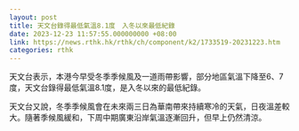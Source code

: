 ```yaml
---
layout: post
title: 天文台錄得最低氣溫8.1度　入冬以來最低紀錄
date: 2023-12-23 11:57:55.000000000 +08:00
link: https://news.rthk.hk/rthk/ch/component/k2/1733519-20231223.htm
categories: rthk
---
```


天文台表示，本港今早受冬季季候風及一道雨帶影響，部分地區氣溫下降至6、7度，天文台錄得最低氣溫8.1度，是入冬以來的最低紀錄。

天文台又說，冬季季候風會在未來兩三日為華南帶來持續寒冷的天氣，日夜溫差較大。隨著季候風緩和，下周中期廣東沿岸氣溫逐漸回升，但早上仍然清涼。
